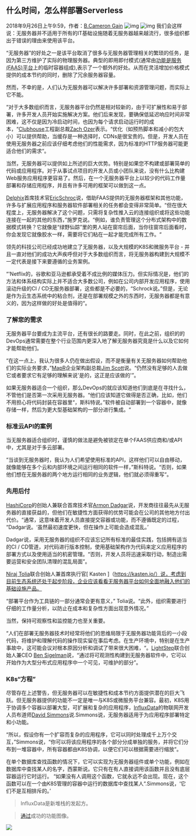 
 ## 什么时间，怎么样部署Serverless
 2018年9月26日上午9:59，作者：[B.Cameron Gain](https://thenewstack.io/author/bruce-gain/)
 ![img](https://cdn.thenewstack.io/media/2018/09/cc6856ea-yellowstone-1589613_1280.jpg)
![img](https://cdn.thenewstack.io/static/img/Ebook-Promo-Images/EbookStory-PromoBanner-2018-Serverless-Book1.png)
我们会这样说：无服务器并不适用于所有的IT基础设施随着无服务器越来越流行，很多组织都出于错误的理由来使用该平台。

 “无服务器”的好处之一是该平台取消了很多与无服务器管理相关的繁琐的任务，是因为第三方维护了实际的物理服务器。典型的即用即付模式(通常由[功能是服务(FAAS)平台](https://en.wikipedia.org/wiki/Function_as_a_service)上的临时容器组成),表示了一个额外的好处。从而在灵活增加价格模式提供的成本节约的同时，删除了冗余服务器容量。

 然而，不幸的是，人们认为无服务器可以解决许多部署和资源管理问题，而实际上它不能。

 “对于大多数组织而言，无服务器平台仍然是相对较新的，由于可扩展性和易于部署，许多开发人员开始实施解决方案。他们后来发现，要确保低延迟响应时间非常困难，这不仅是因为冷启动时间，也因为每个请求启动运行时的成本，“[Clubhouse](https://clubhouse.io/)工程副总裁[Zach Ozer](https://www.linkedin.com/in/zachary-ozer)表示。“优化（如预热脚本和减小的包大小）可以提供帮助，当缓存是一种选择时，CDNs是很宝贵的。但是，开发人员在使用无服务器之前应该仔细考虑他们的性能需求，因为标准的HTTP服务器可能更适合他们的需求“。

 当然，无服务器可以提供如上所述的巨大优势。特别是如果您不构建或部署简单的代码或应用程序。对于从事试点项目的开发人员或小团队来说，没有什么比构建Web服务应用程序更容易了。然后，在一个无服务器平台上以较少的代码工作量部署和存储应用程序，并且有许多可用的框架可以做到这一点。 

 [Delphix](https://www.delphix.com/)首席技术官[EricSc​​ hroc](https://www.linkedin.com/in/ericschrock)说，借助FAAS提供的无服务器框架和其他功能，许多与扩展应用程序和服务器软件部署相关的任务都会变得非常简单。“但在很大程度上，无服务器解决了这个问题，只需将复杂性推入云的连接组织或将这些功能连接在一起的其他的东西，”施罗克说。“例如，谁负责管理这个分布式架构中的数据模式转换？它就像是“绿野仙踪”里的男人站在窗帘后面，当你往窗帘后面看时，你会发现它就像胶水一样，需要将它们粘在一起才能完成所有工作。“

 领先的科技公司已经成功地建立了无服务器，以及大规模的K8S和微服务平台 - 并且一直对他们的成功大声疾呼但对于大多数组织而言，将无服务器构建到大规模不一定代表是接下来要遵循的业务案例。

 “'Netflix的，谷歌和亚马逊都承受着不成比例的媒体压力。但实际情况是，他们的方法和体系结构实际上并不适合大多数公司，例如在公司内部开发应用程序，使用滚动升级的CI / CD无服务器部署，这些都是不必要的，“Schrock说。”但是，无论是作为云生态系统中的粘合剂，还是在部署规模之外的东西时，无服务器都是有意义的，因为这样做的好处是值得的“。

 ### 了解您的需求
无服务器平台要成为主流平台，还有很长的路要走。同时，在此之前，组织的的DevOps通常需要在整个行业范围内更深入地了解无服务器究竟是什么以及它如何才能帮助他们。

 “在这一点上，我认为很多人仍在做出假设，而不是衡量有关无服务器如何帮助他们的实际业务要求，”[MapR](https://mapr.com/)企业架构副总裁[Jim Scott](https://mapr.com/blog/author/jim-scott/)说。“仍然没有足够的人去做它或者要求它有足够的理解来说'是的，这正是应该做的'”。

 如果无服务器适合一个组织，那么DevOps的就应该知道他们到底是在寻找什么，不管他们是否第一次采用无服务器。“他们应该知道它做得是否正确，比如，他们不用担心将代码封装在容器里“，斯科特说。”软件被自动部署到一个容器中，就像存储一样，然后为更大型基础架构的一部分进行集成。“


 ### 标准云API的案例
当无服务器适合组织时，谨慎的做法是避免被锁定在单个FAAS供应商和/或API中，尤其是对于多云部署。

 “当谈到无服务器时，我认为人们希望使用标准的API，这样他们可以自由移动，就像能够在多个云和内部环境之间运行相同的软件一样，”斯科特说。“否则，如果他们想在无服务器的两个地方运行相同的业务逻辑，他们就必须得重写“。

 ### 先用后付
[HashiCorp](https://www.hashicorp.com/)的创始人兼联合首席技术官[Armon Dadgar](https://www.linkedin.com/in/armon-dadgar)说，开发商往往最先从无服务器的直接获益的，但他们在敏捷性方面获得的优势可能会在公司的其他地方付出代价。“通常，这意味着开发人员直接提交容器或功能，而不遵循既定的过程， “Dadgar说。‘虽然最初速度更快，但在操作上可能会造成混乱。’

 Dadgar说，采用无服务器的组织不应该忘记所有标准的最佳实践，包括拥有适当的CI / CD管道，对代码进行版本控制，使用基础架构作为代码来定义应用程序的部署方式以及使用适当的机密管理。“否则，开发人员将迅速采取行动，制造出需要运营和安全团队清理的混乱局面”。

 [Niraj Tolia](https://www.linkedin.com/in/nirajtolia)联合创始人兼首席执行官[ Kasten ]（https://kasten.io/）说，考虑到目前生态系统还处于起步阶段，企业应该看看无服务器平台如何全面地融入他们的基础设施产品。

 “部署平台作为工具链的一部分通常会更有意义，” Tolia说。“此外，组织需要进行仔细的工作量分析，以防止在成本和复杂性方面出现意外情况。”

 当然，保持可观察性和监控能力也至关重要。

 “人们在部署无服务器技术时经常将他们的思维局限于无服务器功能背后的一小段代码，将维护和理解代码的操作现实留在事后考虑。在生产环境中，特别是在生产事故中，这可能会议对根本原因分析和调试了带来很大困难，“。[LightStep](https://lightstep.com/)联合创始人兼CEO [Ben Sigelman](https://www.linkedin.com/in/bensigelman)说，“通过将可观测性构建到无服务器软件中，它可以开始作为大型分布式应用程序中一个可见，可维护的部分”。
 ###  K8s“方程”
尽管存在上述警告，但无服务器可以在敏捷性和成本节约方面提供潜在的巨大飞跃。但无服务器提供的功能不一定是唯一与K8S或微服务平台兼容。最初，K8S用于协调多个容器以部署大型，可扩展和复杂的应用程序，[InfluxData](https://www.influxdata.com/)的物联网开发人员布道师[David Simmons](https://www.linkedin.com/in/davidgsimmons/)说.Simmons说，无服务器适用于为应用程序部署特定和小功能。

“所以，假设你有一个扩容而复杂的应用程序，它可以同时处理成千上万个交互，”Simmons说，“你可以将该应用程序的各个部分分成单独的服务，并将它们分布到一堆容器中，所有容器都由K8S协调，以便它们可以根据需要进行缩放“。

在单个数据库查找函数的情况下，它可以实现为无服务器组件或单个功能，例如在数据库中查找某人的名字，西蒙斯说。它只有在有人直接调用该函数并且没有底层容器运行它时运行。 “如果没有人调用这个函数，它就永远不会出现。现在，这个函数可以在一个由K8S管理的容器中运行的数据库中查找某人“.Simmons说，‘它们不是互相排斥的。’

 > InfluxData是新堆栈的发起方。


 > [通过](https://pixabay.com/en/yellowstone-national-park-wyoming-1589613/)成功的功能图像。
 
 ![](https://cdn.thenewstack.io/static/img/Ebook-Promo-Images/EbookStory-PromoBlock-2018-Serverless-Book1.png)

